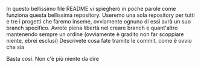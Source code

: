 In questo bellissimo file README vi spiegherò in poche parole come funziona questa bellissima repository.
Useremo una sola repository per tutti e tre i progetti che faremo inseme, ovviamente ognuno di essi avrà un suo branch specifico.
Avrete piena libertà nel creare branch e quant'altro mantenendo sempre un ordine (ovviamente è gradito non far scoppiare niente, ebrei esclusi)
Descrivete cosa fate tramite le commit, come è ovvio che sia

Basta così. Non c'è più niente da dire
